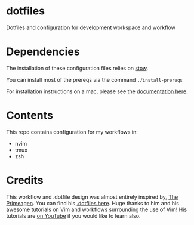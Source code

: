 # dotfiles
Dotfiles and configuration for development workspace and workflow

# Dependencies
The installation of these configuration files relies on [stow](https://github.com/aspiers/stow/).

You can install most of the prereqs via the command `./install-prereqs`

For installation instructions on a mac,
please see the [documentation here](https://macappstore.org/stow/).

# Contents
This repo contains configuration for my workflows in:
* nvim
* tmux
* zsh

# Credits
This workflow and .dotfile design was almost entirely inspired by, [The Primeagen](https://github.com/ThePrimeagen/).
You can find his [.dotfiles here](https://github.com/ThePrimeagen/.dotfiles). Huge thanks to him and his awesome tutorials
on Vim and workflows surrounding the use of Vim! His tutorials are [on YouTube](https://youtube.com/c/theprimeagen) if you would like to learn also.
